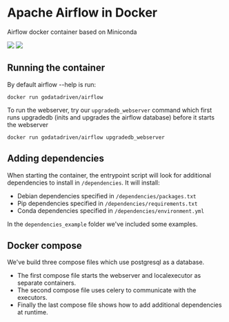 # Apache Airflow in Docker

Airflow docker container based on Miniconda

[![](https://images.microbadger.com/badges/image/godatadriven/airflow.svg)](https://microbadger.com/images/godatadriven/airflow "Get your own image badge on microbadger.com") [![](https://images.microbadger.com/badges/version/godatadriven/airflow.svg)](https://microbadger.com/images/godatadriven/airflow "Get your own version badge on microbadger.com") 

## Running the container
By default airflow --help is run:

```
docker run godatadriven/airflow 
```

To run the webserver, try our `upgradedb_webserver` command which first runs upgradedb (inits and upgrades the airflow database) before it starts the webserver

```
docker run godatadriven/airflow upgradedb_webserver
```

## Adding dependencies
When starting the container, the entrypoint script will look for additional dependencies to install in `/dependencies`.
It will install:

- Debian dependencies specified in `/dependencies/packages.txt`
- Pip dependencies specified in `/dependencies/requirements.txt`
- Conda dependencies specified in `/dependencies/environment.yml`

In the `dependencies_example` folder we've included some examples.

## Docker compose
We've build three compose files which use postgresql as a database.
 
- The first compose file starts the webserver and localexecutor as separate containers. 
- The second compose file uses celery to communicate with the executors.
- Finally the last compose file shows how to add additional dependencies at runtime.